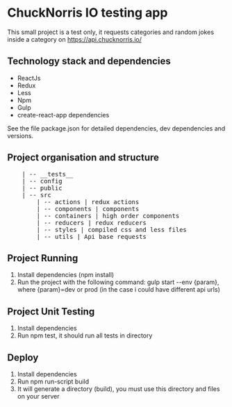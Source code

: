 # ChuckNorris IO testing app
This small project is a test only, it requests categories and random jokes inside a category on https://api.chucknorris.io/

## Technology stack and dependencies
- ReactJs
- Redux
- Less
- Npm
- Gulp
- create-react-app dependencies

See the file package.json for detailed dependencies, dev dependencies and versions.

## Project organisation and structure
<pre>
    | -- __tests__
    | -- config
    | -- public
    | -- src
        | -- actions | redux actions
        | -- components | components
        | -- containers | high order components
        | -- reducers | redux reducers
        | -- styles | compiled css and less files
        | -- utils | Api base requests
</pre>

## Project Running
1. Install dependencies (npm install)
2. Run the project with the following command: gulp start --env {param}, where {param}=dev or prod (in the case i could have different api urls)

## Project Unit Testing
1. Install dependencies
2. Run npm test, it should run all tests in directory

## Deploy
1. Install dependencies
2. Run npm run-script build
3. It will generate a directory (build), you must use this directory and files on your server
